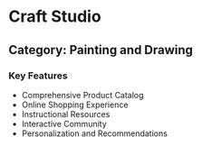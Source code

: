 # Craft Studio

## Category: Painting and Drawing

### Key Features

- Comprehensive Product Catalog
- Online Shopping Experience
- Instructional Resources
- Interactive Community
- Personalization and Recommendations

